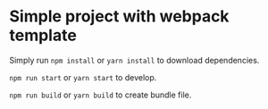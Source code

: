 # Simple project with webpack template

Simply run `npm install` or `yarn install` to download dependencies.

`npm run start` or `yarn start` to develop.

`npm run build` or `yarn build` to create bundle file.
